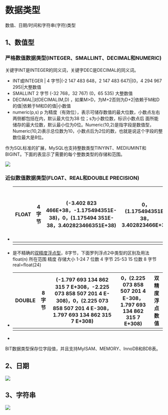 

# 数据类型

数值、日期/时间和字符串(字符)类型

## 1、数值型

### 严格数值数据类型(INTEGER、SMALLINT、DECIMAL和NUMERIC)

关键字INT是INTEGER的同义词，关键字DEC是DECIMAL的同义词。

* INT或INTEGER | 4 字节|(-2 147 483 648，2 147 483 647)|(0，4 294 967 295)|大整数值
* SMALLINT	2 字节	(-32 768，32 767)	(0，65 535)	大整数值
* DECIMAL|对DECIMAL(M,D) ，如果M>D，为M+2否则为D+2|依赖于M和D的值|依赖于M和D的值|小数值
* numeric(p,s) p 为精度（有效位），表示可储存数值的最大位数，小数点左右两侧都包括在内，默认最大位为38 位；s为小数位数，标识小数点后  面所能储存的最大位数，默认最小位为0位。Numeric(10,2)是指字段是数值型，Numeric(10,2)表示总位数为10，小数点后为2位的数，也就是说这个字段的整数位最大是8位。

作为SQL标准的扩展，MySQL也支持整数类型TINYINT、MEDIUMINT和BIGINT。下面的表显示了需要的每个整数类型的存储和范围。

![](../../../Pictures/Typora/2.png)

### 近似数值数据类型(FLOAT、REAL和DOUBLE PRECISION)

* | FLOAT | 4 字节 | (-3.402 823 466E+38，-1.175494351E-38)，0，(1.175494 351E-38，3.402823466351E+38) | 0，(1.175494351E-38，3.402823466E+38) | 单精度 浮点数值 |
  | ----- | ------ | :----------------------------------------------------------: | :-----------------------------------: | --------------- |
  |       |        |                                                              |                                       |                 |

* 是不精确的[双精度浮点型](https://www.baidu.com/s?wd=双精度浮点型&tn=SE_PcZhidaonwhc_ngpagmjz&rsv_dl=gh_pc_zhidao)，8字节，下面罗列浮点2中类型的区别及用法
  float(n) 所在范围 精度 存储大小
  1-24 7 位数 4 字节
  25-53 15 位数 8 字节
  real=float(24)

* | DOUBLE | 8 字节 | (-1.797 693 134 862 315 7 E+308，-2.225 073 858 507 201 4 E-308)，0，(2.225 073 858 507 201 4 E-308，1.797 693 134 862 315 7 E+308) | 0，(2.225 073 858 507 201 4 E-308，1.797 693 134 862 315 7 E+308) | 双精度 浮点数值 |
  | ------ | ------ | ------------------------------------------------------------ | ------------------------------------------------------------ | --------------- |
  |        |        |                                                              |                                                              |                 |

* 

BIT数据类型保存位字段值，并且支持MyISAM、MEMORY、InnoDB和BDB表。

## 2、日期

![](../../../Pictures/Typora/3.png)

## 3、字符串

![](../../../Pictures/Typora/4.png)